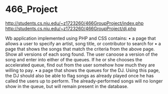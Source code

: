 # 466_Project
http://students.cs.niu.edu/~z1723260/466GroupProject/index.php
http://students.cs.niu.edu/~z1723260/466GroupProject/dj.php

Wb application implemented using PHP and CSS contains:
• a page that allows a user to specify an artist, song title, or contributor to search for
• a page that shows the songs that match the criteria from the above page. Show all
versions of each song found. The user canoose a version of the song and enter into either of
the queues. If he or she chooses the accelerated queue, find out from the user somehow how much they are
willing to pay.
• a page that shows the queues for the DJ. Using this page, the DJ should also be able to flag songs as already
played once he has called the users up to perform. The already-performed songs will no longer show in the
queue, but will remain present in the database.
